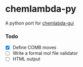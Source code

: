# chemlambda-py
A python port for [chemlabda-gui](https://github.com/chorasimilarity/chemlambda-gui)

### Todo
- [x] Define COMB moves
- [ ] Write a formal mol file validator
- [ ] HTML output
